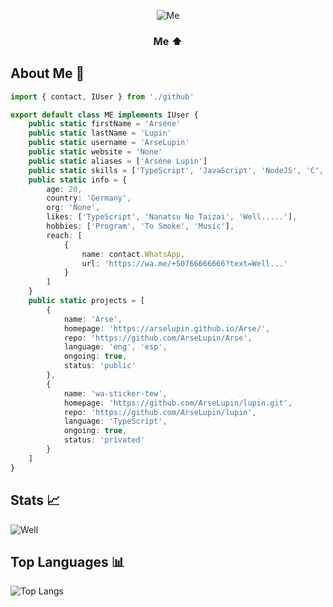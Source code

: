 <div align=center>

![Me](https://i.ibb.co/LQ4DnbP/mamama.jpg)

### Me ⬆
</div>

## About Me 🎋

```TypeScript
import { contact, IUser } from './github'

export default class ME implements IUser {
    public static firstName = 'Arséne'
    public static lastName = 'Lupin'
    public static username = 'ArseLupin'
    public static website = 'None'
    public static aliases = ['Arséne Lupin']
    public static skills = ['TypeScript', 'JavaScript', 'NodeJS', 'C', 'EJS', 'Express', 'NoSQL', 'CSS', 'HTML']
    public static info = {
        age: 20,
        country: 'Germany',
        org: 'None',
        likes: ['TypeScript', 'Nanatsu No Taizai', 'Well.....'],
        hobbies: ['Program', 'To Smoke', 'Music'],
        reach: [
            {
                name: contact.WhatsApp,
                url: 'https://wa.me/+50766666666?text=Well...'
            }
        ]
    }
    public static projects = [
        {
            name: 'Arse',
            homepage: 'https://arselupin.github.io/Arse/',
            repo: 'https://github.com/ArseLupin/Arse',
            language: 'eng', 'esp',
            ongoing: true,
            status: 'public'
        },
        {
            name: 'wa-sticker-tew',
            homepage: 'https://github.com/ArseLupin/lupin.git',
            repo: 'https://github.com/ArseLupin/lupin',
            language: 'TypeScript',
            ongoing: true,
            status: 'privated'
        }
    ]
}


```
## Stats 📈
![Well](https://github-readme-stats.vercel.app/api?username=ArseLupin&theme=dark&show_icons=true)
## Top Languages 📊
![Top Langs](https://github-readme-stats.vercel.app/api/top-langs/?username=ArseLupin&theme=dark)

